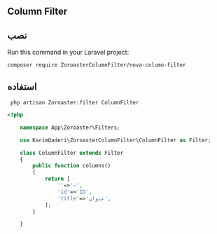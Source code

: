 ## Column Filter






## نصب 

Run this command in your Laravel  project:

`composer require ZoroasterColumnFilter/nova-column-filter`

## استفاده 


```shell 
 php artisan Zoroaster:filter ColumnFilter 
 ```


```php
<?php

    namespace App\Zoroaster\Filters;

    use KarimQaderi\ZoroasterColumnFilter\ColumnFilter as Filter;

    class ColumnFilter extends Filter
    {
        public function columns()
        {
            return [
                ''=>'—',
                'id'=>'ID',
                'title'=>'عنوان',
            ];
        }

    }
```
